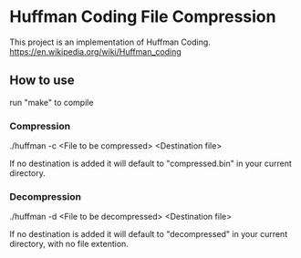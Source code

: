 
# Huffman Coding File Compression

This project is an implementation of Huffman Coding.
https://en.wikipedia.org/wiki/Huffman_coding

## How to use

run "make" to compile

### Compression

./huffman -c &lt;File to be compressed&gt; &lt;Destination file&gt;

If no destination is added it will default to "compressed.bin" in your current directory.

### Decompression

./huffman -d &lt;File to be decompressed&gt; &lt;Destination file&gt;

If no destination is added it will default to "decompressed" in your current directory, with no file extention.


